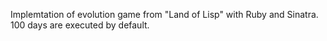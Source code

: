 Implemtation of evolution game from "Land of Lisp" with Ruby and Sinatra.
100 days are executed by default.
